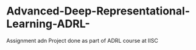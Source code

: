 # Advanced-Deep-Representational-Learning-ADRL-
Assignment adn Project done as part of ADRL course at IISC 
